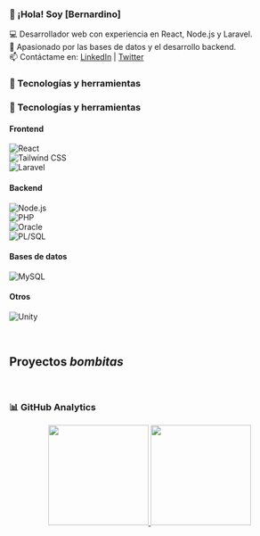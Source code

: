 ### 👋 ¡Hola! Soy [Bernardino]  

💻 Desarrollador web con experiencia en React, Node.js y Laravel.  
🚀 Apasionado por las bases de datos y el desarrollo backend.  
📫 Contáctame en: [LinkedIn](https://www.linkedin.com/in/tuusuario/) | [Twitter](https://twitter.com/tuusuario)  

### 🚀 Tecnologías y herramientas  

### 🚀 Tecnologías y herramientas  

#### Frontend  
![React](https://img.shields.io/badge/-React-61DAFB?style=flat&logo=React&logoColor=white)  
![Tailwind CSS](https://img.shields.io/badge/-Tailwind%20CSS-38B2AC?style=flat&logo=Tailwind%20CSS&logoColor=white)  
![Laravel](https://img.shields.io/badge/-Laravel-EF4135?style=flat&logo=Laravel&logoColor=white)  

#### Backend  
![Node.js](https://img.shields.io/badge/-Node.js-339933?style=flat&logo=node.js&logoColor=white)  
![PHP](https://img.shields.io/badge/-PHP-777BB4?style=flat&logo=PHP&logoColor=white)  
![Oracle](https://img.shields.io/badge/-Oracle-F80000?style=flat&logo=Oracle&logoColor=white)  
![PL/SQL](https://img.shields.io/badge/-PL%2FSQL-F80000?style=flat&logo=Oracle&logoColor=white)  

#### Bases de datos  
![MySQL](https://img.shields.io/badge/-MySQL-4479A1?style=flat&logo=MySQL&logoColor=white)  

#### Otros  
![Unity](https://img.shields.io/badge/-Unity-000000?style=flat&logo=Unity&logoColor=white)  

<br>

## Proyectos *bombitas*
<br>

### 📊 GitHub Analytics

<p align="center">
<a href="https://github.com/BERCHNARD10">
  <img height="180em" src="https://github-readme-stats-eight-theta.vercel.app/api?username=BERCHNARD10&show_icons=true&theme=algolia&include_all_commits=true&count_private=true"/>
  <img height="180em" src="https://github-readme-stats-eight-theta.vercel.app/api/top-langs/?username=BERCHNARD10&layout=compact&langs_count=8&theme=algolia"/>
</a>
</p>
